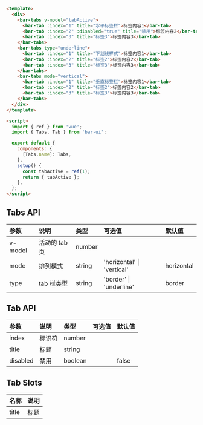 ```html
<template>
  <div>
    <bar-tabs v-model="tabActive">
      <bar-tab :index="1" title="水平标签栏">标签内容1</bar-tab>
      <bar-tab :index="2" :disabled="true" title="禁用">标签内容2</bar-tab>
      <bar-tab :index="3" title="标签3">标签内容3</bar-tab>
    </bar-tabs>
    <bar-tabs type="underline">
      <bar-tab :index="1" title="下划线样式">标签内容1</bar-tab>
      <bar-tab :index="2" title="标签2">标签内容2</bar-tab>
      <bar-tab :index="3" title="标签3">标签内容3</bar-tab>
    </bar-tabs>
    <bar-tabs mode="vertical">
      <bar-tab :index="1" title="垂直标签栏">标签内容1</bar-tab>
      <bar-tab :index="2" title="标签2">标签内容2</bar-tab>
      <bar-tab :index="3" title="标签3">标签内容3</bar-tab>
    </bar-tabs>
  </div>
</template>

<script>
  import { ref } from 'vue';
  import { Tabs, Tab } from 'bar-ui';

  export default {
    components: {
      [Tabs.name]: Tabs,
    },
    setup() {
      const tabActive = ref(1);
      return { tabActive };
    },
  };
</script>
```

## Tabs API

| 参数    | 说明          | 类型   | 可选值                     | 默认值     |
| :------ | :------------ | :----- | :------------------------- | :--------- |
| v-model | 活动的 tab 页 | number |                            |            |
| mode    | 排列模式      | string | 'horizontal' \| 'vertical' | horizontal |
| type    | tab 栏类型    | string | 'border' \| 'underline'    | border     |

## Tab API

| 参数     | 说明   | 类型    | 可选值 | 默认值 |
| :------- | :----- | :------ | :----- | :----- |
| index    | 标识符 | number  |        |        |
| title    | 标题   | string  |        |        |
| disabled | 禁用   | boolean |        | false  |

## Tab Slots

| 名称  | 说明 |
| :---- | :--- |
| title | 标题 |
